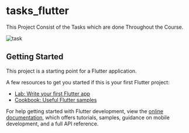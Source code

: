 # tasks_flutter

This Project Consist of the Tasks which are done Throughout the Course.

![task](https://user-images.githubusercontent.com/81625175/187413284-f4fae967-a6c3-428c-9cce-f34ea1500cac.jpeg)

## Getting Started

This project is a starting point for a Flutter application.

A few resources to get you started if this is your first Flutter project:

- [Lab: Write your first Flutter app](https://docs.flutter.dev/get-started/codelab)
- [Cookbook: Useful Flutter samples](https://docs.flutter.dev/cookbook)

For help getting started with Flutter development, view the
[online documentation](https://docs.flutter.dev/), which offers tutorials,
samples, guidance on mobile development, and a full API reference.
